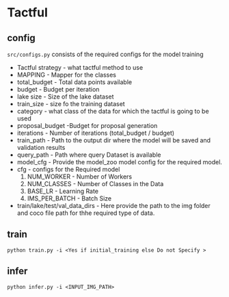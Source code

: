 # Tactful

## config
`src/configs.py` consists of the required configs for the model training
- Tactful strategy - what tactful method to use
- MAPPING - Mapper for the classes
- total_budget - Total data points available
- budget - Budget per iteration
- lake size - Size of the lake dataset
- train_size - size fo the training dataset
- category - what class of the data for which the tactful is going to be used
- proposal_budget -Budget for proposal generation
- iterations - Number of iterations (total_budget / budget)
- train_path - Path to the output dir where the model will be saved and validation results
- query_path - Path where query Dataset is available
- model_cfg - Provide the model_zoo model config for the required model.
- cfg - configs for the Required model
    1. NUM_WORKER - Number of Workers
    2. NUM_CLASSES - Number of Classes in the Data
    3. BASE_LR - Learning Rate
    4. IMS_PER_BATCH - Batch Size
- train/lake/test/val_data_dirs - Here provide the path to the img folder and coco file path for thhe required type of data.

## train
```
python train.py -i <Yes if initial_training else Do not Specify >
```
## infer
```
python infer.py -i <INPUT_IMG_PATH> 
```